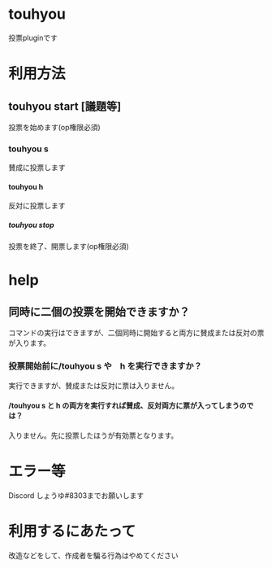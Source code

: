 # touhyou
投票pluginです

# 利用方法

## touhyou start [議題等]
投票を始めます(op権限必須)

### touhyou s
賛成に投票します

#### touhyou h
反対に投票します

##### touhyou stop

投票を終了、開票します(op権限必須)

# help

## 同時に二個の投票を開始できますか？

コマンドの実行はできますが、二個同時に開始すると両方に賛成または反対の票が入ります。

### 投票開始前に/touhyou s や　h を実行できますか？

実行できますが、賛成または反対に票は入りません。

#### /touhyou s と h の両方を実行すれば賛成、反対両方に票が入ってしまうのでは？

入りません。先に投票したほうが有効票となります。

# エラー等

Discord しょうゆ#8303までお願いします

# 利用するにあたって

改造などをして、作成者を騙る行為はやめてください
